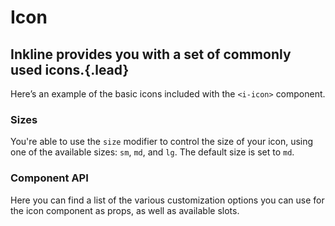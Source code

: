 # Icon
## Inkline provides you with a set of commonly used icons.{.lead}

Here’s an example of the basic icons included with the `<i-icon>` component.

<i-code-preview title="Icon Example" id="icons">

<i-tooltip>
    <div class="icon-box">
        <i-icon icon="check" />
    </div>
    <template slot="body">&lt;i-icon icon="check" /&gt;</template>
</i-tooltip>
<i-tooltip>
    <div class="icon-box"><i-icon icon="chevron-up" /></div>
    <template slot="body">&lt;i-icon icon="chevron-up" /&gt;</template>
</i-tooltip>
<i-tooltip>
    <div class="icon-box"><i-icon icon="chevron-down" /></div>
    <template slot="body">&lt;i-icon icon="chevron-down" /&gt;</template>
</i-tooltip>
<i-tooltip>
    <div class="icon-box"><i-icon icon="chevron-left" /></div>
    <template slot="body">&lt;i-icon icon="chevron-left" /&gt;</template>
</i-tooltip>
<i-tooltip>
    <div class="icon-box"><i-icon icon="chevron-right" /></div>
    <template slot="body">&lt;i-icon icon="chevron-right" /&gt;</template>
</i-tooltip>
<i-tooltip>
    <div class="icon-box"><i-icon icon="caret-up" /></div>
    <template slot="body">&lt;i-icon icon="caret-up" /&gt;</template>
</i-tooltip>
<i-tooltip>
    <div class="icon-box"><i-icon icon="caret-down" /></div>
    <template slot="body">&lt;i-icon icon="caret-down" /&gt;</template>
</i-tooltip>
<i-tooltip>
    <div class="icon-box"><i-icon icon="caret-left" /></div>
    <template slot="body">&lt;i-icon icon="caret-left" /&gt;</template>
</i-tooltip>
<i-tooltip>
    <div class="icon-box"><i-icon icon="caret-right" /></div>
    <template slot="body">&lt;i-icon icon="caret-right" /&gt;</template>
</i-tooltip>
<i-tooltip>
    <div class="icon-box"><i-icon icon="circle" /></div>
    <template slot="body">&lt;i-icon icon="circle" /&gt;</template>
</i-tooltip>
<i-tooltip>
    <div class="icon-box"><i-icon icon="home" /></div>
    <template slot="body">&lt;i-icon icon="home" /&gt;</template>
</i-tooltip>
<i-tooltip>
    <div class="icon-box"><i-icon icon="calendar" /></div>
    <template slot="body">&lt;i-icon icon="calendar" /&gt;</template>
</i-tooltip>
<i-tooltip>
    <div class="icon-box"><i-icon icon="warning" /></div>
    <template slot="body">&lt;i-icon icon="warning" /&gt;</template>
</i-tooltip>
<i-tooltip>
    <div class="icon-box"><i-icon icon="danger" /></div>
    <template slot="body">&lt;i-icon icon="danger" /&gt;</template>
</i-tooltip>
<i-tooltip>
    <div class="icon-box"><i-icon icon="plus" /></div>
    <template slot="body">&lt;i-icon icon="plus" /&gt;</template>
</i-tooltip>
<i-tooltip>
    <div class="icon-box"><i-icon icon="minus" /></div>
    <template slot="body">&lt;i-icon icon="minus" /&gt;</template>
</i-tooltip>
<i-tooltip>
    <div class="icon-box"><i-icon icon="info" /></div>
    <template slot="body">&lt;i-icon icon="info" /&gt;</template>
</i-tooltip>
<i-tooltip>
    <div class="icon-box"><i-icon icon="times" /></div>
    <template slot="body">&lt;i-icon icon="times" /&gt;</template>
</i-tooltip>
<i-tooltip>
    <div class="icon-box"><i-icon icon="check" /></div>
    <template slot="body">&lt;i-icon icon="check" /&gt;</template>
</i-tooltip>
<i-tooltip>
    <div class="icon-box"><i-icon icon="sort-asc" /></div>
    <template slot="body">&lt;i-icon icon="sort-asc" /&gt;</template>
</i-tooltip>
<i-tooltip>
    <div class="icon-box"><i-icon icon="sort-desc" /></div>
    <template slot="body">&lt;i-icon icon="sort-desc" /&gt;</template>
</i-tooltip>
<i-tooltip>
    <div class="icon-box"><i-icon icon="sort" /></div>
    <template slot="body">&lt;i-icon icon="sort" /&gt;</template>
</i-tooltip>
<i-tooltip>
    <div class="icon-box"><i-icon icon="search" /></div>
    <template slot="body">&lt;i-icon icon="search" /&gt;</template>
</i-tooltip>
<i-tooltip>
    <div class="icon-box"><i-icon icon="book" /></div>
    <template slot="body">&lt;i-icon icon="book" /&gt;</template>
</i-tooltip>
<i-tooltip>
    <div class="icon-box"><i-icon icon="file" /></div>
    <template slot="body">&lt;i-icon icon="file" /&gt;</template>
</i-tooltip>
<i-tooltip>
    <div class="icon-box"><i-icon icon="stack" /></div>
    <template slot="body">&lt;i-icon icon="stack" /&gt;</template>
</i-tooltip>
<i-tooltip>
    <div class="icon-box"><i-icon icon="folder" /></div>
    <template slot="body">&lt;i-icon icon="folder" /&gt;</template>
</i-tooltip>
<i-tooltip>
    <div class="icon-box"><i-icon icon="cart" /></div>
    <template slot="body">&lt;i-icon icon="cart" /&gt;</template>
</i-tooltip>
<i-tooltip>
    <div class="icon-box"><i-icon icon="phone" /></div>
    <template slot="body">&lt;i-icon icon="phone" /&gt;</template>
</i-tooltip>
<i-tooltip>
    <div class="icon-box"><i-icon icon="envelope" /></div>
    <template slot="body">&lt;i-icon icon="envelope" /&gt;</template>
</i-tooltip>
<i-tooltip>
    <div class="icon-box"><i-icon icon="location" /></div>
    <template slot="body">&lt;i-icon icon="location" /&gt;</template>
</i-tooltip>
<i-tooltip>
    <div class="icon-box"><i-icon icon="clock" /></div>
    <template slot="body">&lt;i-icon icon="clock" /&gt;</template>
</i-tooltip>
<i-tooltip>
    <div class="icon-box"><i-icon icon="user" /></div>
    <template slot="body">&lt;i-icon icon="user" /&gt;</template>
</i-tooltip>
<i-tooltip>
    <div class="icon-box"><i-icon icon="key" /></div>
    <template slot="body">&lt;i-icon icon="key" /&gt;</template>
</i-tooltip>
<i-tooltip>
    <div class="icon-box"><i-icon icon="lock" /></div>
    <template slot="body">&lt;i-icon icon="lock" /&gt;</template>
</i-tooltip>
<i-tooltip>
    <div class="icon-box"><i-icon icon="settings" /></div>
    <template slot="body">&lt;i-icon icon="settings" /&gt;</template>
</i-tooltip>
<i-tooltip>
    <div class="icon-box"><i-icon icon="magic" /></div>
    <template slot="body">&lt;i-icon icon="magic" /&gt;</template>
</i-tooltip>
<i-tooltip>
    <div class="icon-box"><i-icon icon="dashboard" /></div>
    <template slot="body">&lt;i-icon icon="dashboard" /&gt;</template>
</i-tooltip>
<i-tooltip>
    <div class="icon-box"><i-icon icon="earth" /></div>
    <template slot="body">&lt;i-icon icon="earth" /&gt;</template>
</i-tooltip>
<i-tooltip>
    <div class="icon-box"><i-icon icon="link" /></div>
    <template slot="body">&lt;i-icon icon="link" /&gt;</template>
</i-tooltip>
<i-tooltip>
    <div class="icon-box"><i-icon icon="attachment" /></div>
    <template slot="body">&lt;i-icon icon="attachment" /&gt;</template>
</i-tooltip>
<i-tooltip>
    <div class="icon-box"><i-icon icon="light" /></div>
    <template slot="body">&lt;i-icon icon="light" /&gt;</template>
</i-tooltip>
<i-tooltip>
    <div class="icon-box"><i-icon icon="dark" /></div>
    <template slot="body">&lt;i-icon icon="dark" /&gt;</template>
</i-tooltip>
<i-tooltip>
    <div class="icon-box"><i-icon icon="star-empty" /></div>
    <template slot="body">&lt;i-icon icon="star-empty" /&gt;</template>
</i-tooltip>
<i-tooltip>
    <div class="icon-box"><i-icon icon="star-half" /></div>
    <template slot="body">&lt;i-icon icon="star-half" /&gt;</template>
</i-tooltip>
<i-tooltip>
    <div class="icon-box"><i-icon icon="star-full" /></div>
    <template slot="body">&lt;i-icon icon="star-full" /&gt;</template>
</i-tooltip>
<i-tooltip>
    <div class="icon-box"><i-icon icon="heart" /></div>
    <template slot="body">&lt;i-icon icon="heart" /&gt;</template>
</i-tooltip>
<i-tooltip>
    <div class="icon-box"><i-icon icon="code" /></div>
    <template slot="body">&lt;i-icon icon="code" /&gt;</template>
</i-tooltip>

<template slot="html">

~~~html
<i-icon icon="check" />
<i-icon icon="info" />
<i-icon icon="warning" />
<i-icon icon="danger" />
<i-icon icon="home" />
<i-icon icon="calendar" />
<i-icon icon="chevron-down" />
<i-icon icon="caret-down" />
<i-icon icon="plus" />
<i-icon icon="minus" />
<i-icon icon="times" />
<i-icon icon="circle" />
<i-icon icon="sort" />
<i-icon icon="sort-asc" />
<i-icon icon="sort-desc" />
<i-icon icon="search" />
~~~

</template>
</i-code-preview>

### Sizes
You're able to use the `size` modifier to control the size of your icon, using one of the available sizes: `sm`, `md`, and `lg`. 
The default size is set to `md`.

<i-code-preview title="Icon Size">

<div class="icon-box"><i-icon icon="home" size="sm" /></div>
<div class="icon-box"><i-icon icon="home" size="md" /></div>
<div class="icon-box"><i-icon icon="home" size="lg" /></div>

<template slot="html">

~~~html
<i-icon icon="home" size="sm" />
<i-icon icon="home" size="md" />
<i-icon icon="home" size="lg" />
~~~

</template>
</i-code-preview>



### Component API
Here you can find a list of the various customization options you can use for the icon component as props, as well as available slots.

<i-api-preview title="Icon API" expanded markup="i-icon" link="https://github.com/inkline/inkline/tree/master/packages/inkline/src/components/Icon">
    <template slot="props">
        <api-table>
            <api-table-row>
                <template slot="property">icon</template>
                <template slot="description">Sets the icon to be displayed.</template>
                <template slot="type"><code>String</code></template>
                <template slot="values"></template>
                <template slot="default"></template>
            </api-table-row>
            <api-table-row>
                <template slot="property">size</template>
                <template slot="description">Sets the size of the icon component.</template>
                <template slot="type"><code>String</code></template>
                <template slot="values"><code>sm</code>, <code>md</code>, <code>lg</code></template>
                <template slot="default"><code>md</code></template>
            </api-table-row>
        </api-table>
    </template>
    <template slot="slots">
        <api-table>
            <api-table-row>
                <template slot="slot">default</template>
                <template slot="description">Slot for header default content.</template>
            </api-table-row>
        </api-table>
    </template>
</i-api-preview>
